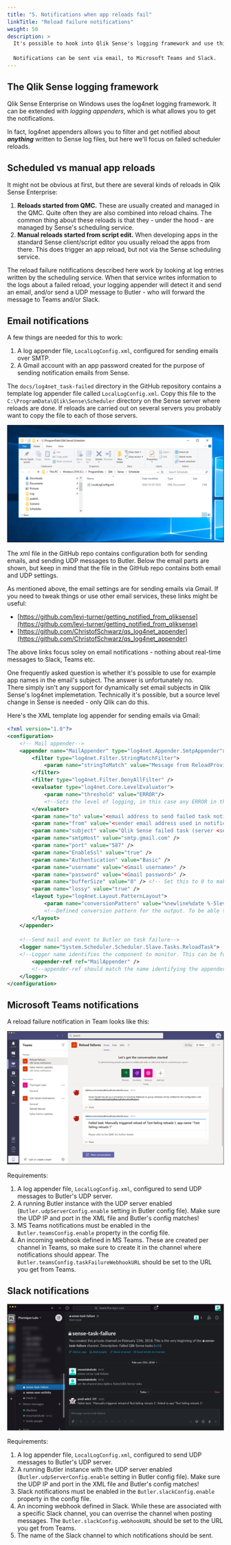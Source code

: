 ```yaml
---
title: "5. Notifications when app reloads fail"
linkTitle: "Reload failure notifications"
weight: 50
description: >
  It's possible to hook into Qlik Sense's logging framework and use this as basis for more advanced notifications when scheduled reload tasks fail. 

  Notifications can be sent via email, to Microsoft Teams and Slack.
---
```


## The Qlik Sense logging framework

Qlik Sense Enterprise on Windows uses the log4net logging framework. It can be extended with *logging appenders*, which is what allows you to get the notifications.

In fact, log4net appenders allows you to filter and get notified about ***anything*** written to Sense log files, but here we'll focus on failed scheduler reloads.

## Scheduled vs manual app reloads

It might not be obvious at first, but there are several kinds of reloads in Qlik Sense Enterprise:

1. **Reloads started from QMC.** These are usually created and managed in the QMC. Quite often they are also combined into reload chains. The common thing about these reloads is that they - under the hood - are managed by Sense's scheduling service.
2. **Manual reloads started from script edit.** When developing apps in the standard Sense client/script editor you usually reload the apps from there. This does trigger an app reload, but not via the Sense scheduling service.

The reload failure notifications described here work by looking at log entries written by the scheduling service. When that service writes information to the logs about a failed reload, your logging appender will detect it and send an email, and/or send a UDP message to Butler - who will forward the message to Teams and/or Slack.

## Email notifications

A few things are needed for this to work:

1. A log appender file, `LocalLogConfig.xml`, configured for sending emails over SMTP.
2. A Gmail account with an app password created for the purpose of sending notification emails from Sense.

The `docs/log4net_task-failed` directory in the GitHub repository contains a template log appender file called `LocalLogConfig.xml`. Copy this file to the `C:\ProgramData\Qlik\Sense\Scheduler` directory on the Sense server where reloads are done. If reloads are carried out on several servers you probably want to copy the file to each of those servers.

![alt text](reload-failure-notification-win-config-1.png "log4net log appender on Windows Server")  

The xml file in the GitHub repo contains configuration both for sending emails, and sending UDP messages to Butler. Below the email parts are shown, but keep in mind that the file in the GitHub repo contains both email and UDP settings.

As mentioned above, the email settings are for sending emails via Gmail. If you need to tweak things or use other email services, these links might be useful:

* [https://github.com/levi-turner/getting_notified_from_qliksense](https://github.com/levi-turner/getting_notified_from_qliksense) 
* [https://github.com/ChristofSchwarz/qs_log4net_appender](https://github.com/ChristofSchwarz/qs_log4net_appender)

The above links focus soley on email notifications - nothing about real-time messages to Slack, Teams etc.

One frequently asked question is whether it's possible to use for example app names in the email's subject. The answer is unfortunately no.  
There simply isn't any support for dynamically set email subjects in Qlik Sense's log4net implemetation. Technically it's possible, but a source level change in Sense is needed - only Qlik can do this.

Here's the XML template log appender for sending emails via Gmail:

```xml
<?xml version="1.0"?>
<configuration>
    <!-- Mail appender-->
    <appender name="MailAppender" type="log4net.Appender.SmtpAppender">
        <filter type="log4net.Filter.StringMatchFilter">
            <param name="stringToMatch" value="Message from ReloadProvider" />
        </filter>
        <filter type="log4net.Filter.DenyAllFilter" />
        <evaluator type="log4net.Core.LevelEvaluator">
            <param name="threshold" value="ERROR"/>
            <!--Sets the level of logging, in this case any ERROR in the log will be sent as an email-->
        </evaluator>
        <param name="to" value="<email address to send failed task notification emails to>" />
        <param name="from" value="<sender email address used in notification emails>" />
        <param name="subject" value="Qlik Sense failed task (server <servername>)" />
        <param name="smtpHost" value="smtp.gmail.com" />
        <param name="port" value="587" />
        <param name="EnableSsl" value="true" />
        <param name="Authentication" value="Basic" />
        <param name="username" value="<Gmail username>" />
        <param name="password" value="<Gmail password>" />
        <param name="bufferSize" value="0" /> <!-- Set this to 0 to make sure an email is sent on every error -->
        <param name="lossy" value="true" />
        <layout type="log4net.Layout.PatternLayout">
            <param name="conversionPattern" value="%newline%date %-5level %newline%property{TaskName}%newline%property{AppName}%newline%message%newline%newline%newline" />
            <!--Defined conversion pattern for the output. To be able to output custom properties in the log (example, Taskname), append %property{propertyname} to the output pattern-->
        </layout>
    </appender>

    <!--Send mail and event to Butler on task failure-->
    <logger name="System.Scheduler.Scheduler.Slave.Tasks.ReloadTask">
    <!--Logger name identifies the component to monitor. This can be found by investigating the actual log file-->
        <appender-ref ref="MailAppender" />
        <!--appender-ref should match the name identifying the appender. More than one appender can be configured in the same configuration file-->
    </logger>
</configuration>
```

## Microsoft Teams notifications

A reload failure notification in Team looks like this:

![alt text](reload-failure-notification-teams-1.png "Failed reload notification in Microsoft Teams")  

Requirements:

1. A log appender file, `LocalLogConfig.xml`, configured to send UDP messages to Butler's UDP server.
2. A running Butler instance with the UDP server enabled (`Butler.udpServerConfig.enable` setting in Butler config file). Make sure the UDP IP and port in the XML file and Butler's config matches!
3. MS Teams notifications must be enabled in the `Butler.teamsConfig.enable` property in the config file.
4. An incoming webhook defined in MS Teams. These are created per channel in Teams, so make sure to create it in the channel where notifications should appear. The `Butler.teamsConfig.taskFailureWebhookURL` should be set to the URL you get from Teams.

## Slack notifications

![alt text](reload-failure-notification-slack-1.png "Failed reload notification in Slack")  


Requirements:

1. A log appender file, `LocalLogConfig.xml`, configured to send UDP messages to Butler's UDP server.
2. A running Butler instance with the UDP server enabled (`Butler.udpServerConfig.enable` setting in Butler config file). Make sure the UDP IP and port in the XML file and Butler's config matches!
3. Slack notifications must be enabled in the `Butler.slackConfig.enable` property in the config file.
4. An incoming webhook defined in Slack. While these are associated with a specific Slack channel, you can overrise the channel when posting messages. The `Butler.slackConfig.webhookURL` should be set to the URL you get from Teams.
5. The name of the Slack channel to which notifications should be sent.
